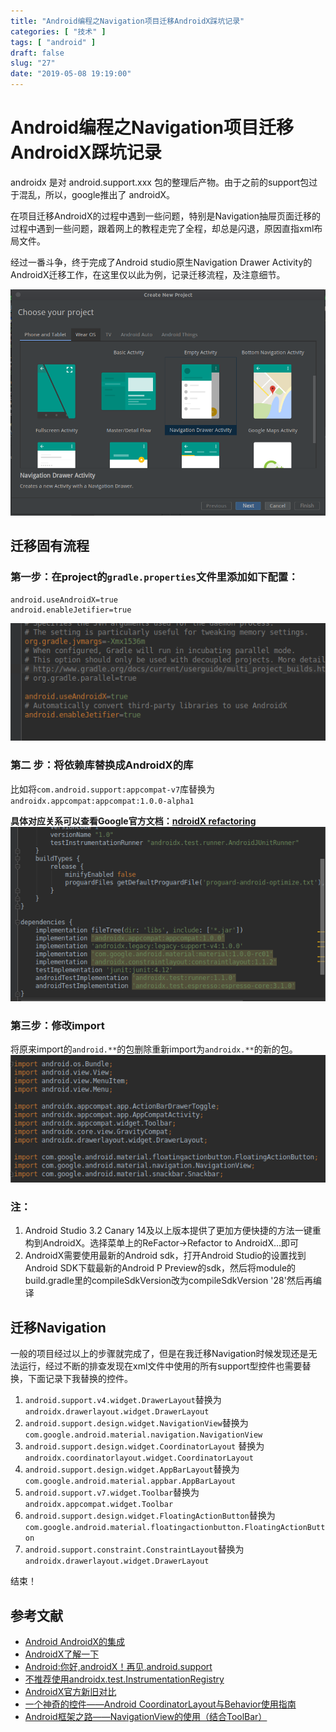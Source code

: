 ```yaml
---
title: "Android编程之Navigation项目迁移AndroidX踩坑记录"
categories: [ "技术" ]
tags: [ "android" ]
draft: false
slug: "27"
date: "2019-05-08 19:19:00"
---
```



# Android编程之Navigation项目迁移AndroidX踩坑记录


androidx 是对 android.support.xxx 包的整理后产物。由于之前的support包过于混乱，所以，google推出了 androidX。

在项目迁移AndroidX的过程中遇到一些问题，特别是Navigation抽屉页面迁移的过程中遇到一些问题，跟着网上的教程走完了全程，却总是闪退，原因直指xml布局文件。

经过一番斗争，终于完成了Android studio原生Navigation Drawer Activity的AndroidX迁移工作，在这里仅以此为例，记录迁移流程，及注意细节。

<!--more-->

![](https://raw.githubusercontent.com/songtianlun/Image-Hosting/image/20190508185045.png)

## 迁移固有流程

### 第一步：在project的`gradle.properties`文件里添加如下配置：
```
android.useAndroidX=true
android.enableJetifier=true
```
![](https://raw.githubusercontent.com/songtianlun/Image-Hosting/image/20190508185207.png)

### 第二 步：将依赖库替换成AndroidX的库

比如将`com.android.support:appcompat-v7`库替换为`androidx.appcompat:appcompat:1.0.0-alpha1`

**具体对应关系可以查看Google官方文档：[ndroidX refactoring](https://developer.android.com/jetpack/androidx/migrate)**
![](https://raw.githubusercontent.com/songtianlun/Image-Hosting/image/20190508185407.png)

### 第三步：修改import
将原来import的`android.**`的包删除重新import为`androidx.**`的新的包。
![](https://raw.githubusercontent.com/songtianlun/Image-Hosting/image/20190508185552.png)

### 注：
1. Android Studio 3.2 Canary 14及以上版本提供了更加方便快捷的方法一键重构到AndroidX。选择菜单上的ReFactor->Refactor to AndroidX...即可
2. AndroidX需要使用最新的Android sdk，打开Android Studio的设置找到Android SDK下载最新的Android P Preview的sdk，然后将module的build.gradle里的compileSdkVersion改为compileSdkVersion '28'然后再编译

## 迁移Navigation
一般的项目经过以上的步骤就完成了，但是在我迁移Navigation时候发现还是无法运行，经过不断的排查发现在xml文件中使用的所有support型控件也需要替换，下面记录下我替换的控件。

1. `android.support.v4.widget.DrawerLayout`替换为`androidx.drawerlayout.widget.DrawerLayout`
2. `android.support.design.widget.NavigationView`替换为`com.google.android.material.navigation.NavigationView`
3. `android.support.design.widget.CoordinatorLayout` 替换为 `androidx.coordinatorlayout.widget.CoordinatorLayout` 
4. `android.support.design.widget.AppBarLayout`替换为`com.google.android.material.appbar.AppBarLayout`
5. `android.support.v7.widget.Toolbar`替换为`androidx.appcompat.widget.Toolbar`
6. `android.support.design.widget.FloatingActionButton`替换为`com.google.android.material.floatingactionbutton.FloatingActionButton`
7. `android.support.constraint.ConstraintLayout`替换为 `androidx.drawerlayout.widget.DrawerLayout`

结束！


## 参考文献
- [Android AndroidX的集成](https://www.loongwind.com/archives/368.html)
- [AndroidX了解一下](https://blog.csdn.net/qq_17766199/article/details/81433706)
- [Android:你好,androidX！再见,android.support](https://www.jianshu.com/p/41de8689615d)
- [不推荐使用androidx.test.InstrumentationRegistry](https://cloud.tencent.com/developer/ask/203111)
- [AndroidX官方新旧对比](https://developer.android.com/jetpack/androidx/migrate)
- [一个神奇的控件——Android CoordinatorLayout与Behavior使用指南](https://www.jianshu.com/p/488283f74e69)
- [Android框架之路——NavigationView的使用（结合ToolBar）](https://blog.csdn.net/bskfnvjtlyzmv867/article/details/70245826)